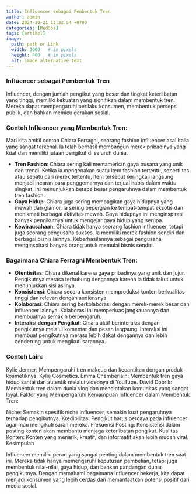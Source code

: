 ```yaml
---
title: Influencer sebagai Pembentuk Tren
author: admin
date: 2024-10-21 13:22:54 +0700
categories: [MedSos]
tags: [artikel]
image:
  path: path or Link
  width: 1000   # in pixels
  height: 400   # in pixels
  alt: image alternative text
---
```


### Influencer sebagai Pembentuk Tren

Influencer, dengan jumlah pengikut yang besar dan tingkat keterlibatan yang tinggi, memiliki kekuatan yang signifikan dalam membentuk tren. Mereka dapat mempengaruhi perilaku konsumen, membentuk persepsi publik, dan bahkan memicu gerakan sosial.

### Contoh Influencer yang Membentuk Tren:

Mari kita ambil contoh Chiara Ferragni, seorang fashion influencer asal Italia yang sangat terkenal. Ia telah berhasil membangun merek pribadinya yang kuat dan memiliki jutaan pengikut di seluruh dunia.

- **Tren Fashion**: Chiara sering kali memamerkan gaya busana yang unik dan trendi. Ketika ia mengenakan suatu item fashion tertentu, seperti tas atau sepatu dari merek tertentu, item tersebut seringkali langsung menjadi incaran para penggemarnya dan terjual habis dalam waktu singkat. Ini menunjukkan betapa besar pengaruhnya dalam membentuk tren fashion.
- **Gaya Hidup**: Chiara juga sering membagikan gaya hidupnya yang mewah dan glamor. Ia sering bepergian ke tempat-tempat eksotis dan menikmati berbagai aktivitas mewah. Gaya hidupnya ini menginspirasi banyak pengikutnya untuk mengejar gaya hidup yang serupa.
- **Kewirausahaan**: Chiara tidak hanya seorang fashion influencer, tetapi juga seorang pengusaha sukses. Ia memiliki merek fashion sendiri dan berbagai bisnis lainnya. Keberhasilannya sebagai pengusaha menginspirasi banyak orang untuk memulai bisnis sendiri.

### Bagaimana Chiara Ferragni Membentuk Tren:

- **Otentisitas**: 
  Chiara dikenal karena gaya pribadinya yang unik dan jujur. Pengikutnya merasa terhubung dengannya karena ia tidak takut untuk menunjukkan sisi aslinya.
- **Konsistensi**: 
  Chiara secara konsisten memproduksi konten berkualitas tinggi dan relevan dengan audiensnya.
- **Kolaborasi**:
  Chiara sering berkolaborasi dengan merek-merek besar dan influencer lainnya. Kolaborasi ini memperluas jangkauannya dan membuatnya semakin berpengaruh.
- **Interaksi dengan Pengikut**:
  Chiara aktif berinteraksi dengan pengikutnya melalui komentar dan pesan langsung. Interaksi ini membuat pengikutnya merasa lebih dekat dengannya dan lebih cenderung untuk mengikuti sarannya.

### Contoh Lain:

Kylie Jenner: Mempengaruhi tren makeup dan kecantikan dengan produk kosmetiknya, Kylie Cosmetics.
Emma Chamberlain: Membentuk tren gaya hidup santai dan autentik melalui videonya di YouTube.
David Dobrik: Membentuk tren dalam dunia vlog dan menciptakan komunitas yang sangat loyal.
Faktor yang Mempengaruhi Kemampuan Influencer dalam Membentuk Tren:

Niche: Semakin spesifik niche influencer, semakin kuat pengaruhnya terhadap pengikutnya.
Kredibilitas: Pengikut harus percaya pada influencer agar mau mengikuti saran mereka.
Frekuensi Posting: Konsistensi dalam posting konten akan membantu menjaga keterlibatan pengikut.
Kualitas Konten: Konten yang menarik, kreatif, dan informatif akan lebih mudah viral.
Kesimpulan

Influencer memiliki peran yang sangat penting dalam membentuk tren saat ini. Mereka tidak hanya memengaruhi keputusan pembelian, tetapi juga membentuk nilai-nilai, gaya hidup, dan bahkan pandangan dunia pengikutnya. Dengan memahami bagaimana influencer bekerja, kita dapat menjadi konsumen yang lebih cerdas dan memanfaatkan potensi positif dari media sosial.